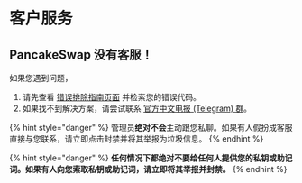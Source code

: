 # 客户服务

## PancakeSwap 没有客服！

如果您遇到问题，

1. 请先查看 [错误排除指南页面](../click-here-for-help/troubleshooting-errors.md) 并检索您的错误代码。
2. 如果找不到解决方案，请尝试联系 [官方中文电报 \(Telegram\) 群](telegram.md)。

{% hint style="danger" %}
管理员**绝对不会**主动跟您私聊。如果有人假扮成客服直接与您联系，请立即点击封禁并将其举报为垃圾信息。
{% endhint %}

{% hint style="danger" %}
**任何情况下都绝对不要给任何人提供您的私钥或助记词。如果有人向您索取私钥或助记词，请立即将其举报并封禁。**
{% endhint %}




